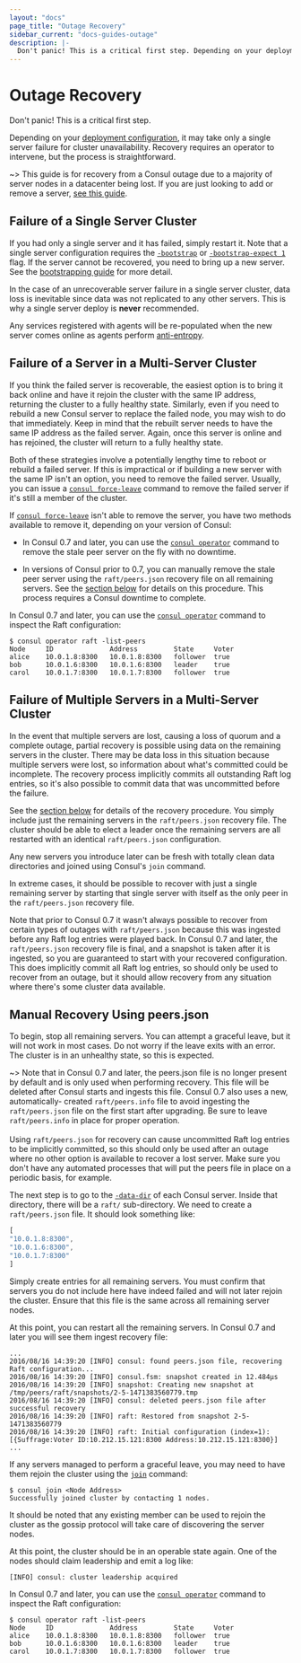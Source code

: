 ```yaml
---
layout: "docs"
page_title: "Outage Recovery"
sidebar_current: "docs-guides-outage"
description: |-
  Don't panic! This is a critical first step. Depending on your deployment configuration, it may take only a single server failure for cluster unavailability. Recovery requires an operator to intervene, but recovery is straightforward.
---
```


# Outage Recovery

Don't panic! This is a critical first step.

Depending on your
[deployment configuration](/docs/internals/consensus.html#deployment_table), it
may take only a single server failure for cluster unavailability. Recovery
requires an operator to intervene, but the process is straightforward.

~>  This guide is for recovery from a Consul outage due to a majority
of server nodes in a datacenter being lost. If you are just looking to
add or remove a server, [see this guide](/docs/guides/servers.html).

## Failure of a Single Server Cluster

If you had only a single server and it has failed, simply restart it.
Note that a single server configuration requires the
[`-bootstrap`](/docs/agent/options.html#_bootstrap) or
[`-bootstrap-expect 1`](/docs/agent/options.html#_bootstrap_expect) flag. If
the server cannot be recovered, you need to bring up a new server.
See the [bootstrapping guide](/docs/guides/bootstrapping.html) for more detail.

In the case of an unrecoverable server failure in a single server cluster, data
loss is inevitable since data was not replicated to any other servers. This is
why a single server deploy is **never** recommended.

Any services registered with agents will be re-populated when the new server
comes online as agents perform [anti-entropy](/docs/internals/anti-entropy.html).

## Failure of a Server in a Multi-Server Cluster

If you think the failed server is recoverable, the easiest option is to bring
it back online and have it rejoin the cluster with the same IP address, returning
the cluster to a fully healthy state. Similarly, even if you need to rebuild a
new Consul server to replace the failed node, you may wish to do that immediately.
Keep in mind that the rebuilt server needs to have the same IP address as the failed
server. Again, once this server is online and has rejoined, the cluster will return
to a fully healthy state.

Both of these strategies involve a potentially lengthy time to reboot or rebuild
a failed server. If this is impractical or if building a new server with the same
IP isn't an option, you need to remove the failed server. Usually, you can issue
a [`consul force-leave`](/docs/commands/force-leave.html) command to remove the failed
server if it's still a member of the cluster.

If [`consul force-leave`](/docs/commands/force-leave.html) isn't able to remove the
server, you have two methods available to remove it, depending on your version of Consul:

* In Consul 0.7 and later, you can use the [`consul operator`](/docs/commands/operator.html#raft-remove-peer)
command to remove the stale peer server on the fly with no downtime.

* In versions of Consul prior to 0.7, you can manually remove the stale peer
server using the `raft/peers.json` recovery file on all remaining servers. See
the [section below](#peers.json) for details on this procedure. This process
requires a Consul downtime to complete.

In Consul 0.7 and later, you can use the [`consul operator`](/docs/commands/operator.html#raft-list-peers)
command to inspect the Raft configuration:

```
$ consul operator raft -list-peers
Node     ID              Address         State     Voter
alice    10.0.1.8:8300   10.0.1.8:8300   follower  true
bob      10.0.1.6:8300   10.0.1.6:8300   leader    true
carol    10.0.1.7:8300   10.0.1.7:8300   follower  true
```

## Failure of Multiple Servers in a Multi-Server Cluster

In the event that multiple servers are lost, causing a loss of quorum and a
complete outage, partial recovery is possible using data on the remaining
servers in the cluster. There may be data loss in this situation because multiple
servers were lost, so information about what's committed could be incomplete.
The recovery process implicitly commits all outstanding Raft log entries, so
it's also possible to commit data that was uncommitted before the failure.

See the [section below](#peers.json) for details of the recovery procedure. You
simply include just the remaining servers in the `raft/peers.json` recovery file.
The cluster should be able to elect a leader once the remaining servers are all
restarted with an identical `raft/peers.json` configuration.

Any new servers you introduce later can be fresh with totally clean data directories
and joined using Consul's `join` command.

In extreme cases, it should be possible to recover with just a single remaining
server by starting that single server with itself as the only peer in the
`raft/peers.json` recovery file.

Note that prior to Consul 0.7 it wasn't always possible to recover from certain
types of outages with `raft/peers.json` because this was ingested before any Raft
log entries were played back. In Consul 0.7 and later, the `raft/peers.json`
recovery file is final, and a snapshot is taken after it is ingested, so you are
guaranteed to start with your recovered configuration. This does implicitly commit
all Raft log entries, so should only be used to recover from an outage, but it
should allow recovery from any situation where there's some cluster data available.

<a name="peers.json"></a>
## Manual Recovery Using peers.json

To begin, stop all remaining servers. You can attempt a graceful leave,
but it will not work in most cases. Do not worry if the leave exits with an
error. The cluster is in an unhealthy state, so this is expected.

~> Note that in Consul 0.7 and later, the peers.json file is no longer present
by default and is only used when performing recovery. This file will be deleted
after Consul starts and ingests this file. Consul 0.7 also uses a new, automatically-
created `raft/peers.info` file to avoid ingesting the `raft/peers.json` file on the
first start after upgrading. Be sure to leave `raft/peers.info` in place for proper
operation.
<br>
<br>
Using `raft/peers.json` for recovery can cause uncommitted Raft log entries to be
implicitly committed, so this should only be used after an outage where no
other option is available to recover a lost server. Make sure you don't have
any automated processes that will put the peers file in place on a periodic basis,
for example.

The next step is to go to the [`-data-dir`](/docs/agent/options.html#_data_dir)
of each Consul server. Inside that directory, there will be a `raft/`
sub-directory. We need to create a `raft/peers.json` file. It should look
something like:

```javascript
[
"10.0.1.8:8300",
"10.0.1.6:8300",
"10.0.1.7:8300"
]
```

Simply create entries for all remaining servers. You must confirm
that servers you do not include here have indeed failed and will not later
rejoin the cluster. Ensure that this file is the same across all remaining
server nodes.

At this point, you can restart all the remaining servers. In Consul 0.7 and
later you will see them ingest recovery file:

```text
...
2016/08/16 14:39:20 [INFO] consul: found peers.json file, recovering Raft configuration...
2016/08/16 14:39:20 [INFO] consul.fsm: snapshot created in 12.484µs
2016/08/16 14:39:20 [INFO] snapshot: Creating new snapshot at /tmp/peers/raft/snapshots/2-5-1471383560779.tmp
2016/08/16 14:39:20 [INFO] consul: deleted peers.json file after successful recovery
2016/08/16 14:39:20 [INFO] raft: Restored from snapshot 2-5-1471383560779
2016/08/16 14:39:20 [INFO] raft: Initial configuration (index=1): [{Suffrage:Voter ID:10.212.15.121:8300 Address:10.212.15.121:8300}]
...
```

If any servers managed to perform a graceful leave, you may need to have them
rejoin the cluster using the [`join`](/docs/commands/join.html) command:

```text
$ consul join <Node Address>
Successfully joined cluster by contacting 1 nodes.
```

It should be noted that any existing member can be used to rejoin the cluster
as the gossip protocol will take care of discovering the server nodes.

At this point, the cluster should be in an operable state again. One of the
nodes should claim leadership and emit a log like:

```text
[INFO] consul: cluster leadership acquired
```

In Consul 0.7 and later, you can use the [`consul operator`](/docs/commands/operator.html#raft-list-peers)
command to inspect the Raft configuration:

```
$ consul operator raft -list-peers
Node     ID              Address         State     Voter
alice    10.0.1.8:8300   10.0.1.8:8300   follower  true
bob      10.0.1.6:8300   10.0.1.6:8300   leader    true
carol    10.0.1.7:8300   10.0.1.7:8300   follower  true
```

